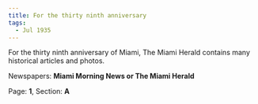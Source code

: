 ```yaml
---  
title: For the thirty ninth anniversary  
tags:  
  - Jul 1935  
---  
```

  
For the thirty ninth anniversary of Miami, The Miami Herald contains many historical articles and photos.  
  
Newspapers: **Miami Morning News or The Miami Herald**  
  
Page: **1**, Section: **A** 

